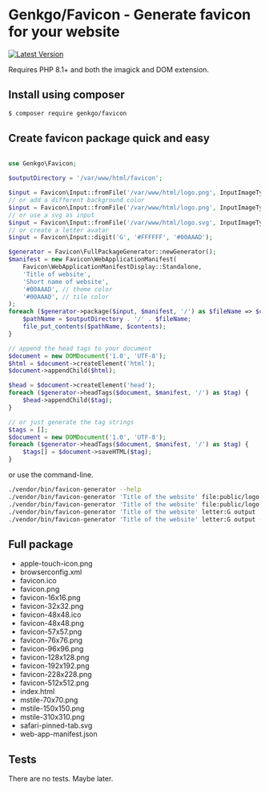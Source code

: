 # Genkgo/Favicon - Generate favicon for your website

[![Latest Version](https://img.shields.io/github/release/genkgo/favicon.svg?style=flat-square)](https://github.com/genkgo/favicon/releases)

Requires PHP 8.1+ and both the imagick and DOM extension.

## Install using composer

```bash
$ composer require genkgo/favicon
```


## Create favicon package quick and easy

```php

use Genkgo\Favicon;

$outputDirectory = '/var/www/html/favicon';

$input = Favicon\Input::fromFile('/var/www/html/logo.png', InputImageType::PNG);
// or add a different background color
$input = Favicon\Input::fromFile('/var/www/html/logo.png', InputImageType::PNG, '#FF0000');
// or use a svg as input
$input = Favicon\Input::fromFile('/var/www/html/logo.svg', InputImageType::SVG);
// or create a letter avatar
$input = Favicon\Input::digit('G', '#FFFFFF', '#00AAAD');

$generator = Favicon\FullPackageGenerator::newGenerator();
$manifest = new Favicon\WebApplicationManifest(
    Favicon\WebApplicationManifestDisplay::Standalone,
    'Title of website',
    'Short name of website',
    '#00AAAD', // theme color
    '#00AAAD', // tile color
);
foreach ($generator->package($input, $manifest, '/') as $fileName => $contents) {
    $pathName = $outputDirectory . '/' . $fileName;
    file_put_contents($pathName, $contents);
}

// append the head tags to your document
$document = new DOMDocument('1.0', 'UTF-8');
$html = $document->createElement('html');
$document->appendChild($html);

$head = $document->createElement('head');
foreach ($generator->headTags($document, $manifest, '/') as $tag) {
    $head->appendChild($tag);
}

// or just generate the tag strings
$tags = [];
$document = new DOMDocument('1.0', 'UTF-8');
foreach ($generator->headTags($document, $manifest, '/') as $tag) {
    $tags[] = $document->saveHTML($tag);
}
```

or use the command-line.

```bash
./vendor/bin/favicon-generator --help
./vendor/bin/favicon-generator 'Title of the website' file:public/logo.png output 
./vendor/bin/favicon-generator 'Title of the website' file:public/logo.png output --theme-color=#00AAAD --icon-background=#00AAAD --root=/
./vendor/bin/favicon-generator 'Title of the website' letter:G output
./vendor/bin/favicon-generator 'Title of the website' letter:G output --letter-color=#FFFFFF --theme-color=#00AAAD --icon-background=#00AAAD --root=/
```

## Full package

- apple-touch-icon.png
- browserconfig.xml
- favicon.ico
- favicon.png
- favicon-16x16.png
- favicon-32x32.png
- favicon-48x48.ico
- favicon-48x48.png
- favicon-57x57.png
- favicon-76x76.png
- favicon-96x96.png
- favicon-128x128.png
- favicon-192x192.png
- favicon-228x228.png
- favicon-512x512.png
- index.html
- mstile-70x70.png
- mstile-150x150.png
- mstile-310x310.png
- safari-pinned-tab.svg
- web-app-manifest.json

## Tests

There are no tests. Maybe later.